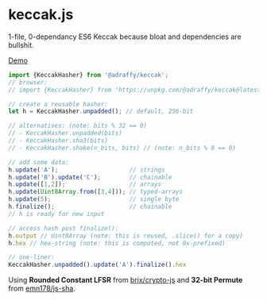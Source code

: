 # keccak.js
1-file, 0-dependancy ES6 Keccak because bloat and dependencies are bullshit.

<a href="https://raffy.antistupid.com/eth/keccak.html">Demo</a>

```JavaScript
import {KeccakHasher} from '@adraffy/keccak';
// browser:
// import {KeccakHasher} from 'https://unpkg.com/@adraffy/keccak@latest/keccak.js';

// create a reusable hasher:
let h = KeccakHasher.unpadded(); // default, 256-bit

// alternatives: (note: bits % 32 == 0)
// - KeccakHasher.unpadded(bits)   
// - KeccakHasher.sha3(bits)
// - KeccakHasher.shake(n_bits, bits) // (note: n_bits % 8 == 0)

// add some data:
h.update('A');                    // strings
h.update('B').update('C');        // chainable
h.update([1,2]);                  // arrays
h.update(Uint8Array.from([3,4])); // typed-arrays
h.update(5);                      // single byte
h.finalize();                     // chainable
// h is ready for new input

// access hash post finalize():
h.output // Uint8Array (note: this is reused, .slice() for a copy)
h.hex // hex-string (note: this is computed, not 0x-prefixed)

// one-liner:
KeccakHasher.unpadded().update('A').finalize().hex
```

Using **Rounded Constant LFSR** from [brix/crypto-js](https://github.com/brix/crypto-js/blob/develop/src/sha3.js) and **32-bit Permute** from [emn178/js-sha](https://github.com/emn178/js-sha3).

